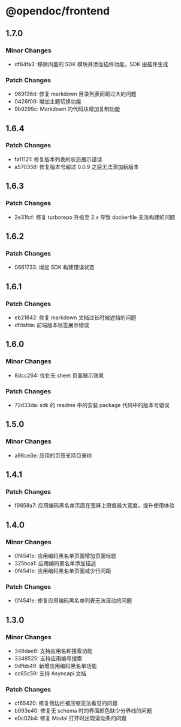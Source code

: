 # @opendoc/frontend

## 1.7.0

### Minor Changes

- df84fa3: 移除内置的 SDK 模块并添加插件功能，SDK 由插件生成

### Patch Changes

- 969136d: 修复 markdown 目录列表间距过大的问题
- 0426f09: 增加主题切换功能
- 9b9299c: Markdown 的代码块增加复制功能

## 1.6.4

### Patch Changes

- fa11121: 修复版本列表的状态展示错误
- a570358: 修复版本号超过 0.0.9 之后无法添加新版本

## 1.6.3

### Patch Changes

- 2e31fcf: 修复 turborepo 升级至 2.x 导致 dockerfile 无法构建的问题

## 1.6.2

### Patch Changes

- 0661733: 增加 SDK 构建错误状态

## 1.6.1

### Patch Changes

- eb21842: 修复 markdown 文档过长时被遮挡的问题
- dfdafda: 前端版本标签展示错误

## 1.6.0

### Minor Changes

- 8dcc264: 优化无 sheet 页面展示效果

### Patch Changes

- 72d33da: sdk 的 readme 中的安装 package 代码中的版本号错误

## 1.5.0

### Minor Changes

- a98ce3e: 应用的页签支持目录树

## 1.4.1

### Patch Changes

- f9858a7: 应用编码黑名单页面在宽屏上限值最大宽度，提升使用体验

## 1.4.0

### Minor Changes

- 0f4541e: 应用编码黑名单页面增加页面标题
- 325bca1: 应用编码黑名单添加描述
- 0f4541e: 应用编码黑名单页面减少行间距

### Patch Changes

- 0f4541e: 修复应用编码黑名单列表无法滚动的问题

## 1.3.0

### Minor Changes

- 348dae8: 支持应用名称搜索功能
- 3348525: 支持应用编号搜索
- 9dfbb49: 新增应用编码黑名单功能
- cc65c59: 支持 Asyncapi 文档

### Patch Changes

- cf65420: 修复侧边栏被压缩无法看见的问题
- b993e40: 修复无 schema 时的界面颜色缺少分界线的问题
- e0c02b4: 修复 Modal 打开时<html>出现滚动条的问题
